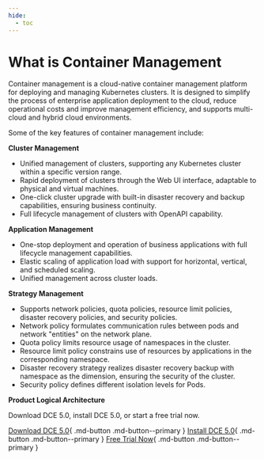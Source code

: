 ```yaml
---
hide:
  - toc
---
```


# What is Container Management

Container management is a cloud-native container management platform for deploying and managing Kubernetes clusters. It is designed to simplify the process of enterprise application deployment to the cloud, reduce operational costs and improve management efficiency, and supports multi-cloud and hybrid cloud environments.

Some of the key features of container management include:

**Cluster Management**

- Unified management of clusters, supporting any Kubernetes cluster within a specific version range.
- Rapid deployment of clusters through the Web UI interface, adaptable to physical and virtual machines.
- One-click cluster upgrade with built-in disaster recovery and backup capabilities, ensuring business continuity.
- Full lifecycle management of clusters with OpenAPI capability.

**Application Management**

- One-stop deployment and operation of business applications with full lifecycle management capabilities.
- Elastic scaling of application load with support for horizontal, vertical, and scheduled scaling.
- Unified management across cluster loads.

**Strategy Management**

- Supports network policies, quota policies, resource limit policies, disaster recovery policies, and security policies.
- Network policy formulates communication rules between pods and network "entities" on the network plane.
- Quota policy limits resource usage of namespaces in the cluster.
- Resource limit policy constrains use of resources by applications in the corresponding namespace.
- Disaster recovery strategy realizes disaster recovery backup with namespace as the dimension, ensuring the security of the cluster.
- Security policy defines different isolation levels for Pods.

**Product Logical Architecture**

Download DCE 5.0, install DCE 5.0, or start a free trial now.

[Download DCE 5.0](../../download/dce5.md){ .md-button .md-button--primary }
[Install DCE 5.0](../../install/intro.md){ .md-button .md-button--primary }
[Free Trial Now](../../dce/license0.md){ .md-button .md-button--primary }

